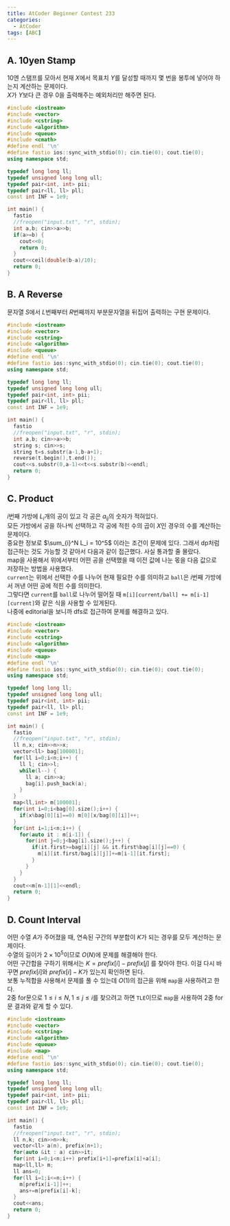 ```yaml
---
title: AtCoder Beginner Contest 233
categories:
  - AtCoder
tags: [ABC]
---
```

## A. 10yen Stamp
10엔 스탬프를 모아서 현재 $X$에서 목표치 $Y$를 달성할 때까지 몇 번을 봉투에 넣어야 하는지 계산하는 문제이다.  
$X$가 $Y$보다 큰 경우 0을 출력해주는 예외처리만 해주면 된다.  
```cpp
#include <iostream>
#include <vector>
#include <cstring>
#include <algorithm>
#include <queue>
#include <cmath>
#define endl '\n'
#define fastio ios::sync_with_stdio(0); cin.tie(0); cout.tie(0);
using namespace std;

typedef long long ll;
typedef unsigned long long ull;
typedef pair<int, int> pii;
typedef pair<ll, ll> pll;
const int INF = 1e9;

int main() {
  fastio
  //freopen("input.txt", "r", stdin);
  int a,b; cin>>a>>b;
  if(a>=b) {
    cout<<0;
    return 0;
  }
  cout<<ceil(double(b-a)/10);
  return 0;
}
```

## B. A Reverse
문자열 $S$에서 $L$번째부터 $R$번째까지 부분문자열을 뒤집어 출력하는 구현 문제이다.
```cpp
#include <iostream>
#include <vector>
#include <cstring>
#include <algorithm>
#include <queue>
#define endl '\n'
#define fastio ios::sync_with_stdio(0); cin.tie(0); cout.tie(0);
using namespace std;

typedef long long ll;
typedef unsigned long long ull;
typedef pair<int, int> pii;
typedef pair<ll, ll> pll;
const int INF = 1e9;

int main() {
  fastio
  //freopen("input.txt", "r", stdin);
  int a,b; cin>>a>>b;
  string s; cin>>s;
  string t=s.substr(a-1,b-a+1);
  reverse(t.begin(),t.end());
  cout<<s.substr(0,a-1)<<t<<s.substr(b)<<endl;
  return 0;
}
```

## C. Product
$i$번째 가방에 $L_i$개의 공이 있고 각 공은 $a_{ij}$의 숫자가 적혀있다.  
모든 가방에서 공을 하나씩 선택하고 각 공에 적힌 수의 곱이 $X$인 경우의 수를 계산하는 문제이다.  
중요한 정보로 $\sum_{i}^N L_i = 10^5$ 이라는 조건이 문제에 있다. 그래서 dp처럼 접근하는 것도 가능할 것 같아서 다음과 같이 접근했다. 사실 통과할 줄 몰랐다.  
map을 사용해서 위에서부터 어떤 공을 선택했을 때 이전 값에 나눈 몫을 다음 값으로 저장하는 방법을 사용했다.  
`current`는 위에서 선택한 수를 나누어 현재 필요한 수를 의미하고 `ball`은 $i$번째 가방에서 꺼낸 어떤 공에 적힌 수를 의미한다.  
그렇다면 `current`를 `ball`로 나누어 떨어질 때 `m[i][current/ball] += m[i-1][current]`와 같은 식을 사용할 수 있게된다.  
나중에 editorial을 보니까 dfs로 접근하여 문제를 해결하고 있다.

```cpp
#include <iostream>
#include <vector>
#include <cstring>
#include <algorithm>
#include <queue>
#include <map>
#define endl '\n'
#define fastio ios::sync_with_stdio(0); cin.tie(0); cout.tie(0);
using namespace std;

typedef long long ll;
typedef unsigned long long ull;
typedef pair<int, int> pii;
typedef pair<ll, ll> pll;
const int INF = 1e9;

int main() {
  fastio
  //freopen("input.txt", "r", stdin);
  ll n,x; cin>>n>>x;
  vector<ll> bag[100001];
  for(ll i=0;i<n;i++) {
    ll l; cin>>l;
    while(l--) {
      ll a; cin>>a;
      bag[i].push_back(a);
    }
  }
  map<ll,int> m[100001];
  for(int i=0;i<bag[0].size();i++) {
    if(x%bag[0][i]==0) m[0][x/bag[0][i]]++;
  }
  for(int i=1;i<n;i++) {
    for(auto it : m[i-1]) {
      for(int j=0;j<bag[i].size();j++) {
        if(it.first>=bag[i][j] && it.first%bag[i][j]==0) {
          m[i][it.first/bag[i][j]]+=m[i-1][it.first];
        }
      }
    }
  }
  cout<<m[n-1][1]<<endl;
  return 0;
}
```

## D. Count Interval
어떤 수열 $A$가 주어졌을 때, 연속된 구간의 부분합이 $K$가 되는 경우를 모두 계산하는 문제이다.  
수열의 길이가 $2 \times 10^5$이므로 $O(N)$에 문제를 해결해야 한다.  
어떤 구간합을 구하기 위해서는 $K = prefix[i] - prefix[j]$ 를 찾아야 한다. 이걸 다시 바꾸면 $prefix[i]$와 $prefix[i] - K$가 있는지 확인하면 된다.  
보통 누적합을 사용해서 문제를 풀 수 있는데 $O(1)$의 접근을 위해 `map`을 사용하려고 한다.  
2중 for문으로 $1≤i≤N, 1≤j≤i$를 찾으려고 하면 `TLE`이므로 `map`을 사용하여 2중 for문 결과와 같게 할 수 있다.

```cpp
#include <iostream>
#include <vector>
#include <cstring>
#include <algorithm>
#include <queue>
#include <map>
#define endl '\n'
#define fastio ios::sync_with_stdio(0); cin.tie(0); cout.tie(0);
using namespace std;

typedef long long ll;
typedef unsigned long long ull;
typedef pair<int, int> pii;
typedef pair<ll, ll> pll;
const int INF = 1e9;

int main() {
  fastio
  //freopen("input.txt", "r", stdin);
  ll n,k; cin>>n>>k;
  vector<ll> a(n), prefix(n+1);
  for(auto &it : a) cin>>it;
  for(int i=0;i<n;i++) prefix[i+1]=prefix[i]+a[i];
  map<ll,ll> m;
  ll ans=0;
  for(ll i=1;i<=n;i++) {
    m[prefix[i-1]]++;
    ans+=m[prefix[i]-k];
  }
  cout<<ans;
  return 0;
}
```
